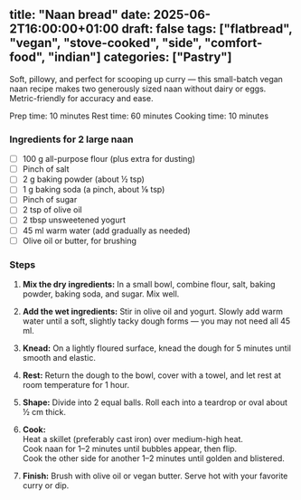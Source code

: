 title: "Naan bread"
date: 2025-06-2T16:00:00+01:00
draft: false
tags: ["flatbread", "vegan", "stove-cooked", "side", "comfort-food", "indian"]
categories: ["Pastry"]
---

Soft, pillowy, and perfect for scooping up curry — this small-batch vegan naan recipe makes two generously sized naan without dairy or eggs. Metric-friendly for accuracy and ease.

<div class="recipe" id="recipe">
Prep time: 10 minutes  
Rest time: 60 minutes  
Cooking time: 10 minutes  

### Ingredients for 2 large naan
- [ ] 100 g all-purpose flour (plus extra for dusting)
- [ ] Pinch of salt
- [ ] 2 g baking powder (about ½ tsp)
- [ ] 1 g baking soda (a pinch, about ⅛ tsp)
- [ ] Pinch of sugar
- [ ] 2 tsp of olive oil
- [ ] 2 tbsp unsweetened yogurt
- [ ] 45 ml warm water (add gradually as needed)
- [ ] Olive oil or butter, for brushing

### Steps
1. **Mix the dry ingredients:** In a small bowl, combine flour, salt, baking powder, baking soda, and sugar. Mix well.

2. **Add the wet ingredients:** Stir in olive oil and yogurt. Slowly add warm water until a soft, slightly tacky dough forms — you may not need all 45 ml.

3. **Knead:** On a lightly floured surface, knead the dough for 5 minutes until smooth and elastic.

4. **Rest:** Return the dough to the bowl, cover with a towel, and let rest at room temperature for 1 hour.

5. **Shape:** Divide into 2 equal balls. Roll each into a teardrop or oval about ½ cm thick.

6. **Cook:**  
   Heat a skillet (preferably cast iron) over medium-high heat.  
   Cook naan for 1–2 minutes until bubbles appear, then flip.  
   Cook the other side for another 1–2 minutes until golden and blistered.

7. **Finish:** Brush with olive oil or vegan butter. Serve hot with your favorite curry or dip.
</div>
